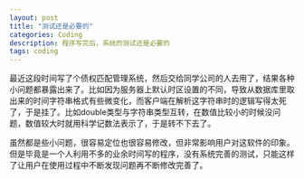 ```yaml
---
layout: post
title: "测试还是必要的"
categories: Coding
description: 程序写完后，系统的测试还是必要的
tags: coding
---
```

最近这段时间写了个债权匹配管理系统，然后交给同学公司的人去用了，结果各种小问题都暴露出来了。比如因为服务器上默认时区设置的不同，导致从数据库里取出来的时间字符串格式有些微变化，而客户端在解析这字符串时的逻辑写得太死了，于是挂了。比如double类型与字符串类型互转，在数值比较小的时候没问题，数值较大时就用科学记数法表示了，于是转不下去了。

虽然都是些小问题，很容易定位也很容易修改，但非常影响用户对这软件的印象。但是毕竟是一个人利用不多的业余时间写的程序，没有系统完善的测试，只能这样了让用户在使用过程中不断发现问题再不断修改完善了。
